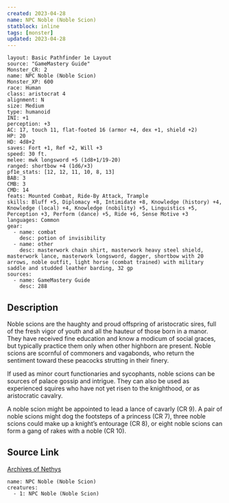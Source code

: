 ```yaml
---
created: 2023-04-28
name: NPC Noble (Noble Scion)
statblock: inline
tags: [monster]
updated: 2023-04-28
---
```

```statblock
layout: Basic Pathfinder 1e Layout
source: "GameMastery Guide"
Monster_CR: 2
name: NPC Noble (Noble Scion)
Monster_XP: 600
race: Human
class: aristocrat 4
alignment: N
size: Medium
type: humanoid
INI: +1
perception: +3
AC: 17, touch 11, flat-footed 16 (armor +4, dex +1, shield +2)
HP: 20
HD: 4d8+2
saves: Fort +1, Ref +2, Will +3
speed: 30 ft.
melee: mwk longsword +5 (1d8+1/19-20)
ranged: shortbow +4 (1d6/×3)
pf1e_stats: [12, 12, 11, 10, 8, 13]
BAB: 3
CMB: 3
CMD: 14
feats: Mounted Combat, Ride-By Attack, Trample
skills: Bluff +5, Diplomacy +8, Intimidate +8, Knowledge (history) +4, Knowledge (local) +4, Knowledge (nobility) +5, Linguistics +5, Perception +3, Perform (dance) +5, Ride +6, Sense Motive +3
languages: Common
gear:
  - name: combat
    desc: potion of invisibility
  - name: other
    desc: masterwork chain shirt, masterwork heavy steel shield, masterwork lance, masterwork longsword, dagger, shortbow with 20 arrows, noble outfit, light horse (combat trained) with military saddle and studded leather barding, 32 gp
sources:
  - name: GameMastery Guide
    desc: 288
```
## Description
Noble scions are the haughty and proud offspring of aristocratic sires, full of the fresh vigor of youth and all the hauteur of those born in a manor. They have received fine education and know a modicum of social graces, but typically practice them only when other highborn are present. Noble scions are scornful of commoners and vagabonds, who return the sentiment toward these peacocks strutting in their finery.

If used as minor court functionaries and sycophants, noble scions can be sources of palace gossip and intrigue. They can also be used as experienced squires who have not yet risen to the knighthood, or as aristocratic cavalry.

A noble scion might be appointed to lead a lance of cavarly (CR 9). A pair of noble scions might dog the footsteps of a princess (CR 7), three noble scions could make up a knight’s entourage (CR 8), or eight noble scions can form a gang of rakes with a noble (CR 10).
## Source Link
[Archives of Nethys](https://aonprd.com/NPCDisplay.aspx?ItemName=Noble%20(Noble%20Scion))
```encounter-table
name: NPC Noble (Noble Scion)
creatures:
  - 1: NPC Noble (Noble Scion)
```

